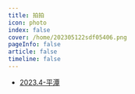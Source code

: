 ```yaml
---
title: 拍拍
icon: photo 
index: false
cover: /home/202305122sdf05406.png
pageInfo: false
article: false
timeline: false
---
```

- <HopeIcon icon="picture"/> [2023.4-平潭](99平潭.md)
